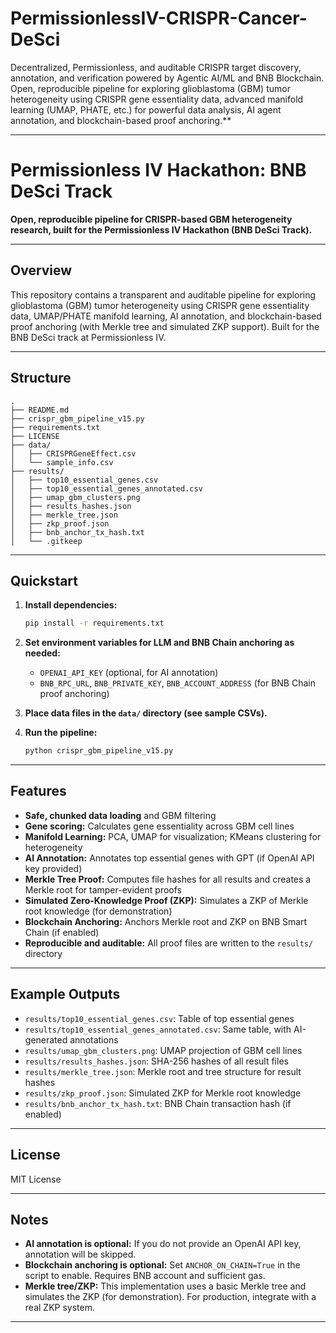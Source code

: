 # PermissionlessIV-CRISPR-Cancer-DeSci
Decentralized, Permissionless, and auditable CRISPR target discovery, annotation, and verification powered by Agentic AI/ML and BNB Blockchain. Open, reproducible pipeline for exploring glioblastoma (GBM) tumor heterogeneity using CRISPR gene essentiality data, advanced manifold learning (UMAP, PHATE, etc.) for powerful data analysis, AI agent annotation, and blockchain-based proof anchoring.**

---

# Permissionless IV Hackathon: BNB DeSci Track

**Open, reproducible pipeline for CRISPR-based GBM heterogeneity research, built for the Permissionless IV Hackathon (BNB DeSci Track).**

---

## Overview

This repository contains a transparent and auditable pipeline for exploring glioblastoma (GBM) tumor heterogeneity using CRISPR gene essentiality data, UMAP/PHATE manifold learning, AI annotation, and blockchain-based proof anchoring (with Merkle tree and simulated ZKP support). Built for the BNB DeSci track at Permissionless IV.

---

## Structure

```
.
├── README.md
├── crispr_gbm_pipeline_v15.py
├── requirements.txt
├── LICENSE
├── data/
│   ├── CRISPRGeneEffect.csv
│   └── sample_info.csv
├── results/
│   ├── top10_essential_genes.csv
│   ├── top10_essential_genes_annotated.csv
│   ├── umap_gbm_clusters.png
│   ├── results_hashes.json
│   ├── merkle_tree.json
│   ├── zkp_proof.json
│   ├── bnb_anchor_tx_hash.txt
│   └── .gitkeep
```

---

## Quickstart

1. **Install dependencies:**
    ```bash
    pip install -r requirements.txt
    ```

2. **Set environment variables for LLM and BNB Chain anchoring as needed:**
    - `OPENAI_API_KEY` (optional, for AI annotation)
    - `BNB_RPC_URL`, `BNB_PRIVATE_KEY`, `BNB_ACCOUNT_ADDRESS` (for BNB Chain proof anchoring)

3. **Place data files in the `data/` directory (see sample CSVs).**

4. **Run the pipeline:**
    ```bash
    python crispr_gbm_pipeline_v15.py
    ```

---

## Features

- **Safe, chunked data loading** and GBM filtering
- **Gene scoring:** Calculates gene essentiality across GBM cell lines
- **Manifold Learning:** PCA, UMAP for visualization; KMeans clustering for heterogeneity
- **AI Annotation:** Annotates top essential genes with GPT (if OpenAI API key provided)
- **Merkle Tree Proof:** Computes file hashes for all results and creates a Merkle root for tamper-evident proofs
- **Simulated Zero-Knowledge Proof (ZKP):** Simulates a ZKP of Merkle root knowledge (for demonstration)
- **Blockchain Anchoring:** Anchors Merkle root and ZKP on BNB Smart Chain (if enabled)
- **Reproducible and auditable:** All proof files are written to the `results/` directory

---

## Example Outputs

- `results/top10_essential_genes.csv`: Table of top essential genes
- `results/top10_essential_genes_annotated.csv`: Same table, with AI-generated annotations
- `results/umap_gbm_clusters.png`: UMAP projection of GBM cell lines
- `results/results_hashes.json`: SHA-256 hashes of all result files
- `results/merkle_tree.json`: Merkle root and tree structure for result hashes
- `results/zkp_proof.json`: Simulated ZKP for Merkle root knowledge
- `results/bnb_anchor_tx_hash.txt`: BNB Chain transaction hash (if enabled)

---

## License

MIT License

---

## Notes

- **AI annotation is optional:** If you do not provide an OpenAI API key, annotation will be skipped.
- **Blockchain anchoring is optional:** Set `ANCHOR_ON_CHAIN=True` in the script to enable. Requires BNB account and sufficient gas.
- **Merkle tree/ZKP:** This implementation uses a basic Merkle tree and simulates the ZKP (for demonstration). For production, integrate with a real ZKP system.

---


